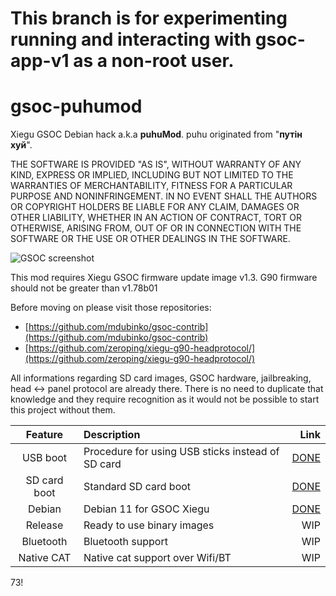 # This branch is for experimenting running and interacting with gsoc-app-v1 as a non-root user.

# gsoc-puhumod

Xiegu GSOC Debian hack a.k.a **puhuMod**. puhu originated from "**путін хуй**".

THE SOFTWARE IS PROVIDED "AS IS", WITHOUT WARRANTY OF ANY KIND, EXPRESS OR 
IMPLIED, INCLUDING BUT NOT LIMITED TO THE WARRANTIES OF MERCHANTABILITY, FITNESS
 FOR A PARTICULAR PURPOSE AND NONINFRINGEMENT. IN NO EVENT SHALL THE AUTHORS OR 
COPYRIGHT HOLDERS BE LIABLE FOR ANY CLAIM, DAMAGES OR OTHER LIABILITY, WHETHER 
IN AN ACTION OF CONTRACT, TORT OR OTHERWISE, ARISING FROM, OUT OF OR IN 
CONNECTION WITH THE SOFTWARE OR THE USE OR OTHER DEALINGS IN THE SOFTWARE.

![GSOC screenshot](images/gsoc_puhu.jpg)

This mod requires Xiegu GSOC firmware update image v1.3. G90 firmware should not
 be greater than v1.78b01

Before moving on please visit those repositories: 

* [https://github.com/mdubinko/gsoc-contrib](https://github.com/mdubinko/gsoc-contrib)
* [https://github.com/zeroping/xiegu-g90-headprotocol/](https://github.com/zeroping/xiegu-g90-headprotocol/)

All informations regarding SD card images, GSOC hardware, jailbreaking, 
head <-> panel protocol are already there. There is no need to duplicate that 
knowledge and they require recognition as it would not be possible to start this 
project without them.

| Feature  | Description | Link |
|:--------:|:------------|-----:|
| USB boot | Procedure for using USB sticks instead of SD card | [DONE](usb_boot/)|
| SD card boot | Standard SD card boot | [DONE](sdcard_boot/)|
| Debian | Debian 11 for GSOC Xiegu | [DONE](debian/) |
| Release | Ready to use binary images  | WIP |
| Bluetooth | Bluetooth support  | WIP |
| Native CAT| Native cat support over Wifi/BT  | WIP |

73!
